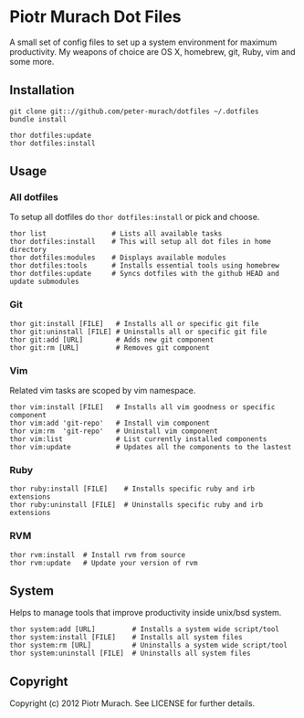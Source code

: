 # Piotr Murach Dot Files

A small set of config files to set up a system environment for maximum productivity. My weapons of choice are OS X, homebrew, git, Ruby, vim and some more.

## Installation

```
git clone git:://github.com/peter-murach/dotfiles ~/.dotfiles
bundle install

thor dotfiles:update
thor dotfiles:install
```

## Usage

### All dotfiles

To setup all dotfiles do `thor dotfiles:install` or pick and choose.
```
thor list                # Lists all available tasks
thor dotfiles:install    # This will setup all dot files in home directory
thor dotfiles:modules    # Displays available modules
thor dotfiles:tools      # Installs essential tools using homebrew
thor dotfiles:update     # Syncs dotfiles with the github HEAD and update submodules
```

### Git

```
thor git:install [FILE]   # Installs all or specific git file
thor git:uninstall [FILE] # Uninstalls all or specific git file
thor git:add [URL]        # Adds new git component
thor git:rm [URL]         # Removes git component
```

### Vim

Related vim tasks are scoped by vim namespace.

```
thor vim:install [FILE]   # Installs all vim goodness or specific component
thor vim:add 'git-repo'   # Install vim component
thor vim:rm  'git-repo'   # Uninstall vim component
thor vim:list             # List currently installed components
thor vim:update           # Updates all the components to the lastest
```

### Ruby
```
thor ruby:install [FILE]    # Installs specific ruby and irb extensions
thor ruby:uninstall [FILE]  # Uninstalls specific ruby and irb extensions
```

### RVM
```
thor rvm:install  # Install rvm from source
thor rvm:update   # Update your version of rvm
```

## System

Helps to manage tools that improve productivity inside unix/bsd system.

```
thor system:add [URL]         # Installs a system wide script/tool
thor system:install [FILE]    # Installs all system files
thor system:rm [URL]          # Uninstalls a system wide script/tool
thor system:uninstall [FILE]  # Uninstalls all system files
```

## Copyright

Copyright (c) 2012 Piotr Murach. See LICENSE for further details.

